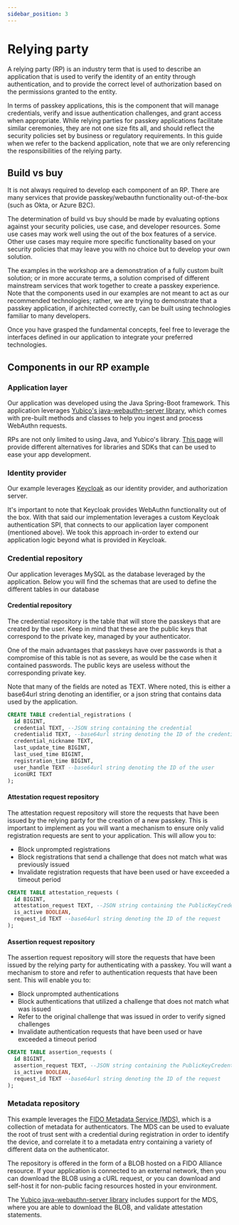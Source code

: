 ```yaml
---
sidebar_position: 3
---
```


# Relying party

A relying party (RP) is an industry term that is used to describe an application that is used to verify the identity of an entity through authentication, and to provide the correct level of authorization based on the permissions granted to the entity.

In terms of passkey applications, this is the component that will manage credentials, verify and issue authentication challenges, and grant access when appropriate. While relying parties for passkey applications facilitate similar ceremonies, they are not one size fits all, and should reflect the security policies set by business or regulatory requirements. In this guide when we refer to the backend application, note that we are only referencing the responsibilities of the relying party.

## Build vs buy

It is not always required to develop each component of an RP. There are many services that provide passkey/webauthn functionality out-of-the-box (such as Okta, or Azure B2C).

The determination of build vs buy should be made by evaluating options against your security policies, use case, and developer resources. Some use cases may work well using the out of the box features of a service. Other use cases may require more specific functionality based on your security policies that may leave you with no choice but to develop your own solution.

The examples in the workshop are a demonstration of a fully custom built solution; or in more accurate terms, a solution comprised of different mainstream services that work together to create a passkey experience. Note that the components used in our examples are not meant to act as our recommended technologies; rather, we are trying to demonstrate that a passkey application, if architected correctly, can be built using technologies familiar to many developers.

Once you have grasped the fundamental concepts, feel free to leverage the interfaces defined in our application to integrate your preferred technologies.

## Components in our RP example

### Application layer

Our application was developed using the Java Spring-Boot framework. This application leverages [Yubico's java-webauthn-server library](https://github.com/Yubico/java-webauthn-server), which comes with pre-built methods and classes to help you ingest and process WebAuthn requests.

RPs are not only limited to using Java, and Yubico's library. [This page](https://github.com/herrjemand/awesome-webauthn) will provide different alternatives for libraries and SDKs that can be used to ease your app development.

### Identity provider

Our example leverages [Keycloak](https://www.keycloak.org/) as our identity provider, and authorization server.

It's important to note that Keycloak provides WebAuthn functionality out of the box. With that said our implementation leverages a custom Keycloak authentication SPI, that connects to our application layer component (mentioned above). We took this approach in-order to extend our application logic beyond what is provided in Keycloak.

### Credential repository

Our application leverages MySQL as the database leveraged by the application. Below you will find the schemas that are used to define the different tables in our database

#### Credential repository

The credential repository is the table that will store the passkeys that are created by the user. Keep in mind that these are the public keys that correspond to the private key, managed by your authenticator.

One of the main advantages that passkeys have over passwords is that a compromise of this table is not as severe, as would be the case when it contained passwords. The public keys are useless without the corresponding private key.

Note that many of the fields are noted as TEXT. Where noted, this is either a base64url string denoting an identifier, or a json string that contains data used by the application.

```sql
CREATE TABLE credential_registrations (
  id BIGINT,
  credential TEXT, --JSON string containing the credential
  credentialid TEXT, --base64url string denoting the ID of the credential
  credential_nickname TEXT,
  last_update_time BIGINT,
  last_used_time BIGINT,
  registration_time BIGINT,
  user_handle TEXT --base64url string denoting the ID of the user
  iconURI TEXT
);
```

#### Attestation request repository

The attestation request repository will store the requests that have been issued by the relying party for the creation of a new passkey. This is important to implement as you will want a mechanism to ensure only valid registration requests are sent to your application. This will allow you to:

- Block unprompted registrations
- Block registrations that send a challenge that does not match what was previously issued
- Invalidate registration requests that have been used or have exceeded a timeout period

```sql
CREATE TABLE attestation_requests (
  id BIGINT,
  attestation_request TEXT, --JSON string containing the PublicKeyCredentialCreationOptions
  is_active BOOLEAN,
  request_id TEXT --base64url string denoting the ID of the request
);
```

#### Assertion request repository

The assertion request repository will store the requests that have been issued by the relying party for authenticating with a passkey. You will want a mechanism to store and refer to authentication requests that have been sent. This will enable you to:

- Block unprompted authentications
- Block authentications that utilized a challenge that does not match what was issued
- Refer to the original challenge that was issued in order to verify signed challenges
- Invalidate authentication requests that have been used or have exceeded a timeout period

```sql
CREATE TABLE assertion_requests (
  id BIGINT,
  assertion_request TEXT, --JSON string containing the PublicKeyCredentialCreationOptions
  is_active BOOLEAN,
  request_id TEXT --base64url string denoting the ID of the request
);
```

### Metadata repository

This example leverages the [FIDO Metadata Service (MDS)](https://fidoalliance.org/metadata/), which is a collection of metadata for authenticators. The MDS can be used to evaluate the root of trust sent with a credential during registration in order to identify the device, and correlate it to a metadata entry containing a variety of different data on the authenticator.

The repository is offered in the form of a BLOB hosted on a FIDO Alliance resource. If your application is connected to an external network, then you can download the BLOB using a cURL request, or you can download and self-host it for non-public facing resources hosted in your environment.

The [Yubico java-webauthn-server library](https://github.com/Yubico/java-webauthn-server) includes support for the MDS, where you are able to download the BLOB, and validate attestation statements.
